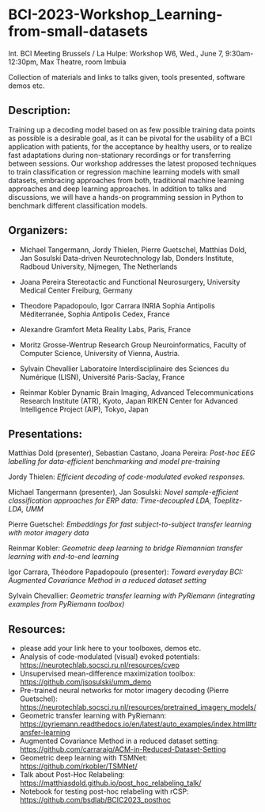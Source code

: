 # BCI-2023-Workshop_Learning-from-small-datasets

Int. BCI Meeting Brussels / La Hulpe: Workshop W6, Wed., June 7, 9:30am- 12:30pm, Max Theatre, room Imbuia

Collection of materials and links to talks given, tools presented, software demos etc.

## Description:

Training up a decoding model based on as few possible training data points as possible is a desirable goal, as it can be pivotal for the usability of a BCI application with patients, for the acceptance by healthy users, or to realize fast adaptations during non-stationary recordings or for transferring between sessions. Our workshop addresses the latest proposed techniques to train classification or regression machine learning models with small datasets, embracing approaches from both, traditional machine learning approaches and deep learning approaches. In addition to talks and discussions, we will have a hands-on programming session in Python to benchmark different classification models.

## Organizers:

- Michael Tangermann, Jordy Thielen, Pierre Guetschel, Matthias Dold, Jan Sosulski
Data-driven Neurotechnology lab, Donders Institute, Radboud University, Nijmegen, The Netherlands

- Joana Pereira
Stereotactic and Functional Neurosurgery, University Medical Center Freiburg, Germany

- Theodore Papadopoulo, Igor Carrara
INRIA Sophia Antipolis Méditerranée, Sophia Antipolis Cedex, France

- Alexandre Gramfort
Meta Reality Labs, Paris, France

- Moritz Grosse-Wentrup
Research Group Neuroinformatics, Faculty of Computer Science, University of Vienna, Austria.

- Sylvain Chevallier
Laboratoire Interdisciplinaire des Sciences du Numérique (LISN), Université Paris-Saclay, France

- Reinmar Kobler
Dynamic Brain Imaging, Advanced Telecommunications Research Institute (ATR), Kyoto, Japan
RIKEN Center for Advanced Intelligence Project (AIP), Tokyo, Japan

## Presentations:

Matthias Dold (presenter), Sebastian Castano, Joana Pereira: 
_Post-hoc EEG labelling for data-efficient benchmarking and model pre-training_

Jordy Thielen: 
_Efficient decoding of code-modulated evoked responses._

Michael Tangermann (presenter), Jan Sosulski: 
_Novel sample-efficient classification approaches for ERP data: Time-decoupled LDA, Toeplitz-LDA, UMM_

Pierre Guetschel: 
_Embeddings for fast subject-to-subject transfer learning with motor imagery data_

Reinmar Kobler: 
_Geometric deep learning to bridge Riemannian transfer learning with end-to-end learning_

Igor Carrara, Théodore Papadopoulo (presenter): 
_Toward everyday BCI: Augmented Covariance Method in a reduced dataset setting_

Sylvain Chevallier: 
_Geometric transfer learning with PyRiemann (integrating examples from PyRiemann toolbox)_

## Resources:
- please add your link here to your toolboxes, demos etc.
- Analysis of code-modulated (visual) evoked potentials: https://neurotechlab.socsci.ru.nl/resources/cvep
- Unsupervised mean-difference maximization toolbox: https://github.com/jsosulski/umm_demo
- Pre-trained neural networks for motor imagery decoding (Pierre Guetschel): https://neurotechlab.socsci.ru.nl/resources/pretrained_imagery_models/
- Geometric transfer learning with PyRiemann: https://pyriemann.readthedocs.io/en/latest/auto_examples/index.html#transfer-learning
- Augmented Covariance Method in a reduced dataset setting: https://github.com/carraraig/ACM-in-Reduced-Dataset-Setting
- Geometric deep learning with TSMNet: https://github.com/rkobler/TSMNet/
- Talk about Post-Hoc Relabeling: https://matthiasdold.github.io/post_hoc_relabeling_talk/
- Notebook for testing post-hoc relabeling with rCSP: https://github.com/bsdlab/BCIC2023_posthoc






